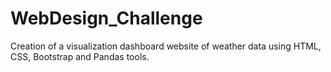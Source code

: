 # WebDesign_Challenge
Creation of a visualization dashboard website of weather data using HTML, CSS, Bootstrap and Pandas tools.
